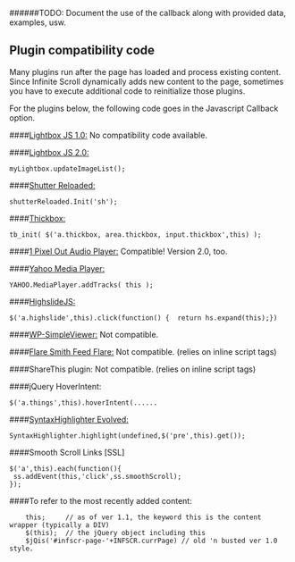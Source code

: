 ######TODO: Document the use of the callback along with provided data, examples, usw.

## Plugin compatibility code

Many plugins run after the page has loaded and process existing content. Since Infinite Scroll dynamically adds new content to the page, sometimes you have to execute additional code to reinitialize those plugins.

For the plugins below, the following code goes in the Javascript Callback option.

####[Lightbox JS 1.0:](http://lokeshdhakar.com/projects/lightbox/)
No compatibility code available.

####[Lightbox JS 2.0:](http://lokeshdhakar.com/projects/lightbox2/)

    myLightbox.updateImageList();

####[Shutter Reloaded:](http://www.laptoptips.ca/projects/wp-shutter-reloaded/)

    shutterReloaded.Init('sh');

####[Thickbox:](http://jquery.com/demo/thickbox/)

    tb_init( $('a.thickbox, area.thickbox, input.thickbox',this) );

####[1 Pixel Out Audio Player:](http://www.1pixelout.net/code/audio-player-wordpress-plugin/)
Compatible! Version 2.0, too.

####[Yahoo Media Player:](http://webplayer.yahoo.com/)

    YAHOO.MediaPlayer.addTracks( this );

####[HighslideJS:](http://highslide.com/)

    $('a.highslide',this).click(function() {  return hs.expand(this);})

####[WP-SimpleViewer:](http://www.simpleviewer.net/simpleviewer/support/wp-simpleviewer/)
Not compatible.

####[Flare Smith Feed Flare:](http://xentek.net/code/wordpress/plugins/flaresmith/)
Not compatible. (relies on inline script tags)

####ShareThis plugin:
Not compatible. (relies on inline script tags)

####jQuery HoverIntent:

    $('a.things',this).hoverIntent(......

####[SyntaxHighlighter Evolved:](http://wordpress.org/extend/plugins/syntaxhighlighter/)

    SyntaxHighlighter.highlight(undefined,$('pre',this).get());

####Smooth Scroll Links [SSL]
```
$('a',this).each(function(){
 ss.addEvent(this,'click',ss.smoothScroll);
});
```
####To refer to the most recently added content:
```
    this;     // as of ver 1.1, the keyword this is the content wrapper (typically a DIV)
    $(this);  // the jQuery object including this
    $jQis('#infscr-page-'+INFSCR.currPage) // old 'n busted ver 1.0 style.
```
